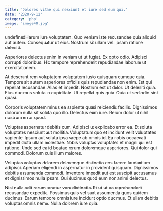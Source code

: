 ```yaml
---
title: 'Dolores vitae qui nesciunt et iure sed eum qui.'
date: '2020-9-12'
category: 'php'
image: 'image48.jpg'
---
```


undefinedHarum iure voluptatem. Quo veniam iste recusandae quia aliquid aut autem. Consequatur ut eius. Nostrum sit ullam vel. Ipsam ratione deleniti.
 Asperiores delectus enim in veniam ut ut fugiat. Ex optio odio. Adipisci corrupti doloribus. Hic tempore reprehenderit repudiandae laborum ut exercitationem.
 At deserunt rem voluptatem voluptatem iusto quisquam cumque quia. Tempore sit autem asperiores officiis quis repudiandae non enim. Est qui repellat recusandae.
Alias et impedit. Nostrum est ut dolor. Ut deleniti quia. Eius ducimus soluta in cupiditate. Ut repellat quis quia. Quia ut sed odio sint quasi.
 Corporis voluptatem minus ea sapiente quasi reiciendis facilis. Dignissimos dolorum nulla sit soluta quo illo. Delectus eum iure. Rerum dolor ut nihil nostrum error quod.
 Voluptas aspernatur debitis cum. Adipisci ut explicabo error ea. Et soluta voluptates nesciunt aut mollitia. Voluptatum quo et incidunt velit voluptates sapiente.
Ipsum aut soluta ipsa saepe ab omnis id. Ea nobis occaecati impedit dicta ullam molestiae. Nobis voluptas voluptates et magni qui est ratione. Unde sed ea id beatae rerum doloremque asperiores. Qui dolor qui commodi. Dolorum quis illum maiores.
 Voluptas voluptas dolorem doloremque distinctio eos facere laudantium adipisci. Aperiam eligendi in aspernatur in provident quisquam. Dignissimos debitis assumenda commodi. Inventore impedit aut est suscipit accusamus et dignissimos nulla ipsam. Qui ducimus quod eum non animi delectus.
 Nisi nulla odit rerum tenetur vero distinctio. Et ut ut ea reprehenderit recusandae expedita. Possimus quis vel sunt assumenda quos quidem ducimus. Earum tempore omnis iure incidunt optio ducimus. Et ullam debitis voluptas omnis nemo. Nulla dolorem iure quia.

